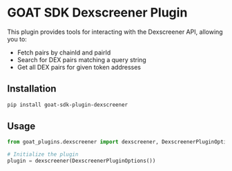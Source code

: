 # GOAT SDK Dexscreener Plugin

This plugin provides tools for interacting with the Dexscreener API, allowing you to:
- Fetch pairs by chainId and pairId
- Search for DEX pairs matching a query string
- Get all DEX pairs for given token addresses

## Installation

```bash
pip install goat-sdk-plugin-dexscreener
```

## Usage

```python
from goat_plugins.dexscreener import dexscreener, DexscreenerPluginOptions

# Initialize the plugin
plugin = dexscreener(DexscreenerPluginOptions())
```
